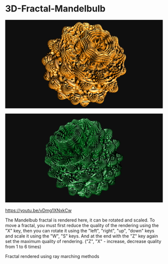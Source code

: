 # 3D-Fractal-Mandelbulb

![alt text](screenshots/mandelbulb_0.png "Mandelbulb")

![alt text](screenshots/mandelbulb_1.png "Mandelbulb")

https://youtu.be/vDmg1XNxkCw

The Mandelbub fractal is rendered here, it can be rotated and scaled. To move a fractal, you must first reduce the quality of the rendering using the "X" key, then you can rotate it using the "left", "right", "up", "down" keys and scale it using the "W", "S" keys. And at the end with the "Z" key again set the maximum quality of rendering. ("Z", "X" - increase, decrease quality from 1 to 6 times)

Fractal rendered using ray marching methods
